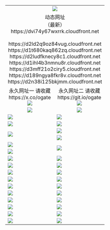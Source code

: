 ﻿<table>
  <tr></tr>
  <tr><td colspan=2 align=center><img src="https://dvi74y67wxrrk.cloudfront.net/Up/oGate.jpg" /></td></tr>
  <tr><td colspan=2 align=center>动态网址<br/>（最新）
<br>https://dvi74y67wxrrk.cloudfront.net
<br>
<br>https://d2ld2q9oz84vug.cloudfront.net
<br>https://d1t680kaq862zq.cloudfront.net
<br>https://d2ludfknecy8c1.cloudfront.net
<br>https://d1ihl4b3nmnu8r.cloudfront.net
<br>https://d3mff21o2ciry5.cloudfront.net
<br>https://d189ngya8fkr8v.cloudfront.net
<br>https://d2n38i125bkjmm.cloudfront.net
    </td>
  </tr>
  <tr>
    <td align=center>永久网址一 请收藏<br/>https://x.co/ogate<br><a href="https://dvi74y67wxrrk.cloudfront.net/Up/0WMGDL1.png"><img src="https://dvi74y67wxrrk.cloudfront.net/Up/0WMGD1.png" /></a></td>
    <td align=center>永久网址二 请收藏<br/>https://git.io/ogate<br><a href="https://dvi74y67wxrrk.cloudfront.net/Up/0WMGDL2.png"><img src="https://dvi74y67wxrrk.cloudfront.net/Up/0WMGD2.png" /></a></td>
  </tr>
  <tr>
    <td align=center><a href="https://dvi74y67wxrrk.cloudfront.net/?from=github"><img src="https://dvi74y67wxrrk.cloudfront.net/Up/0WMPG.jpg" /></a></td>
    <td align=center><a href="https://dvi74y67wxrrk.cloudfront.net/ogUP.aspx?name=0oGate.apk&from=github"><img src="https://dvi74y67wxrrk.cloudfront.net/Up/0WMAZ.jpg" /></a></td>
  </tr>
  <tr>
    <td><a href="https://dvi74y67wxrrk.cloudfront.net/oNote.aspx?id=oGate&from=github" target="_blank"><img src="https://dvi74y67wxrrk.cloudfront.net/Up/0WCYY.jpg" /></a></td>
    <td><a href="https://dvi74y67wxrrk.cloudfront.net/oNote.aspx?id=oNote&from=github" target="_blank"><img src="https://dvi74y67wxrrk.cloudfront.net/Up/0WZTT.jpg" /></a></td>
  </tr>
  <tr>
    <td><a href="https://dvi74y67wxrrk.cloudfront.net/ogDY.aspx?from=github" target="_blank"><img src="https://dvi74y67wxrrk.cloudfront.net/Up/DY.jpg"/></a></td>
    <td><a href="https://dvi74y67wxrrk.cloudfront.net/ogST.aspx?from=github" target="_blank"><img src="https://dvi74y67wxrrk.cloudfront.net/Up/ST.jpg"/></a></td>
  </tr>
  <tr>
    <td rowspan=2><a href="https://dvi74y67wxrrk.cloudfront.net/ogUP.aspx?name=WJ.mp4&from=github" target="_blank"><img src="https://dvi74y67wxrrk.cloudfront.net/Up/WJ.jpg" /></a></td>
    <td><a href="https://dvi74y67wxrrk.cloudfront.net/ogUP.aspx?name=DKC.mp4&count=17&from=github" target="_blank"><img src="https://dvi74y67wxrrk.cloudfront.net/Up/DKC.jpg" /></a></td> 
  </tr>
  <tr>
    <td><a href="https://dvi74y67wxrrk.cloudfront.net/ogUP.aspx?name=LRWS.mp4&count=6B:16,5A:10,5B:35,4A:14,4B:19,3A:10,3B:26,2A:16,2B:21,1A:23,1B:29&from=github" target="_blank"><img src="https://dvi74y67wxrrk.cloudfront.net/Up/LRWS.jpg" /></a></td>
  </tr>
  <tr>
    <td><a href="https://dvi74y67wxrrk.cloudfront.net/ogUP.aspx?name=JQR.mp4&count=2&from=github" target="_blank"><img src="https://dvi74y67wxrrk.cloudfront.net/Up/JQR.jpg" /></a></td>   
    <td rowspan=2><a href="https://dvi74y67wxrrk.cloudfront.net/ogUP.aspx?name=JP.mp4&count=9&from=github" target="_blank"><img src="https://dvi74y67wxrrk.cloudfront.net/Up/JP.jpg" /></td>
  </tr>
  <tr>
    <td><a href="https://dvi74y67wxrrk.cloudfront.net/ogUP.aspx?name=ZSJ.mp4&count=16&from=github" target="_blank"><img src="https://dvi74y67wxrrk.cloudfront.net/Up/ZSJ.jpg" /></a></td>
  </tr>
  <tr>
    <td><a href="https://dvi74y67wxrrk.cloudfront.net/ogUP.aspx?name=SSZJ.mp4&count=7&current=2&from=github" target="_blank"><img src="https://dvi74y67wxrrk.cloudfront.net/Up/SSZJ.jpg" /></a></td>
    <td><a href="https://dvi74y67wxrrk.cloudfront.net/ogUP.aspx?name=WH.mp4&from=github" target="_blank"><img src="https://dvi74y67wxrrk.cloudfront.net/Up/WH.jpg" /></a></td>
  </tr>
  <tr>
    <td><a href="https://dvi74y67wxrrk.cloudfront.net/ogUP.aspx?name=XZJSZ.mp4&from=github" target="_blank"><img src="https://dvi74y67wxrrk.cloudfront.net/Up/XZJSZ.jpg" /></a></td>
    <td><a href="https://dvi74y67wxrrk.cloudfront.net/ogUP.aspx?name=XTFY.mp4&count=24&from=github" target="_blank"><img src="https://dvi74y67wxrrk.cloudfront.net/Up/XTFY.jpg" /></a></td>
  </tr>
  <tr>
    <td><a href="https://dvi74y67wxrrk.cloudfront.net/ogUP.aspx?name=4SQQ.mp4&count=06:12&current=06:12&from=github" target="_blank"><img src="https://dvi74y67wxrrk.cloudfront.net/Up/4SQQ0.jpg" /></a></td>
    <td><a href="https://dvi74y67wxrrk.cloudfront.net/ogUP.aspx?name=4SHQ.mp4&count=06:12&current=06:12&from=github" target="_blank"><img src="https://dvi74y67wxrrk.cloudfront.net/Up/4SHQ0.jpg" /></a></td>
  </tr>
  <tr>
    <td><a href="https://dvi74y67wxrrk.cloudfront.net/ogUP.aspx?name=4SZG.mp4&count=06:13&current=06:13&from=github" target="_blank"><img src="https://dvi74y67wxrrk.cloudfront.net/Up/4SZG0.jpg" /></a></td>
    <td><a href="https://dvi74y67wxrrk.cloudfront.net/ogUP.aspx?name=4SDJ.mp4&count=06:20&current=06:19&from=github" target="_blank"><img src="https://dvi74y67wxrrk.cloudfront.net/Up/4SDJ0.jpg" /></a></td>
  </tr>
  <tr>
    <td><a href="https://dvi74y67wxrrk.cloudfront.net/onUP.aspx?name=https://x.co/dtw99&from=github" target="_blank"><img src="https://dvi74y67wxrrk.cloudfront.net/Up/0DTW.jpg"/></a></td>
    <td><a href="https://dvi74y67wxrrk.cloudfront.net/onUP.aspx?name=https://d2ao90bsskjq20.cloudfront.net/acenter/&from=github" target="_blank"><img src="https://dvi74y67wxrrk.cloudfront.net/Up/0TDW.jpg" /></a></td>
  </tr>
  <tr>
    <td><a href="https://dvi74y67wxrrk.cloudfront.net/onUP.aspx?name=https://d3qz7yth5i2rae.cloudfront.net/gb/nsc413.htm&from=github" target="_blank"><img src="https://dvi74y67wxrrk.cloudfront.net/Up/0DJY.jpg" /></a></td>
    <td><a href="https://dvi74y67wxrrk.cloudfront.net/onUP.aspx?name=https://dgocdxv5343dc.cloudfront.net/xtr/gb/prog204.html&from=github" target="_blank"><img src="https://dvi74y67wxrrk.cloudfront.net/Up/0XTR.jpg" /></a></td>
  </tr>
  <tr>
    <td><a href="https://dvi74y67wxrrk.cloudfront.net/onUP.aspx?name=https://d7203y8eitivv.cloudfront.net&from=github" target="_blank"><img src="https://dvi74y67wxrrk.cloudfront.net/Up/0MHW.jpg" /></a></td>
    <td><a href="https://dvi74y67wxrrk.cloudfront.net/onUP.aspx?name=https://d38z1xzg5vtneh.cloudfront.net&from=github" target="_blank"><img src="https://dvi74y67wxrrk.cloudfront.net/Up/0ZJW.jpg" /></a></td>
  </tr>
  <tr>
    <td><a href="https://dvi74y67wxrrk.cloudfront.net/ogUP.aspx?name=FG.zip&from=github" target="_blank"><img src="https://dvi74y67wxrrk.cloudfront.net/Up/FG.jpg" /></a></td>
    <td><a href="https://dvi74y67wxrrk.cloudfront.net/ogUP.aspx?name=FGA.apk&from=github" target="_blank"><img src="https://dvi74y67wxrrk.cloudfront.net/Up/FGA.jpg" /></a></td>
  </tr>
  <tr>
    <td><a href="https://dvi74y67wxrrk.cloudfront.net/ogUP.aspx?name=U.zip&from=github" target="_blank"><img src="https://dvi74y67wxrrk.cloudfront.net/Up/U.jpg" /></a></td>
    <td><a href="https://dvi74y67wxrrk.cloudfront.net/ogUP.aspx?name=UA.apk&from=github" target="_blank"><img src="https://dvi74y67wxrrk.cloudfront.net/Up/UA.jpg" /></a></td>
  </tr>
  <tr>
    <td><a href="https://dvi74y67wxrrk.cloudfront.net/ogUP.aspx?name=0iPPOTV.zip&from=github" target="_blank"><img src="https://dvi74y67wxrrk.cloudfront.net/Up/0iPPOTV.jpg" /></a></td>
    <td><a href="https://dvi74y67wxrrk.cloudfront.net/ogUP.aspx?name=0iNTD.apk&from=github" target="_blank"><img src="https://dvi74y67wxrrk.cloudfront.net/Up/0iNTD.jpg" /></a></td>
  </tr>
</table>
